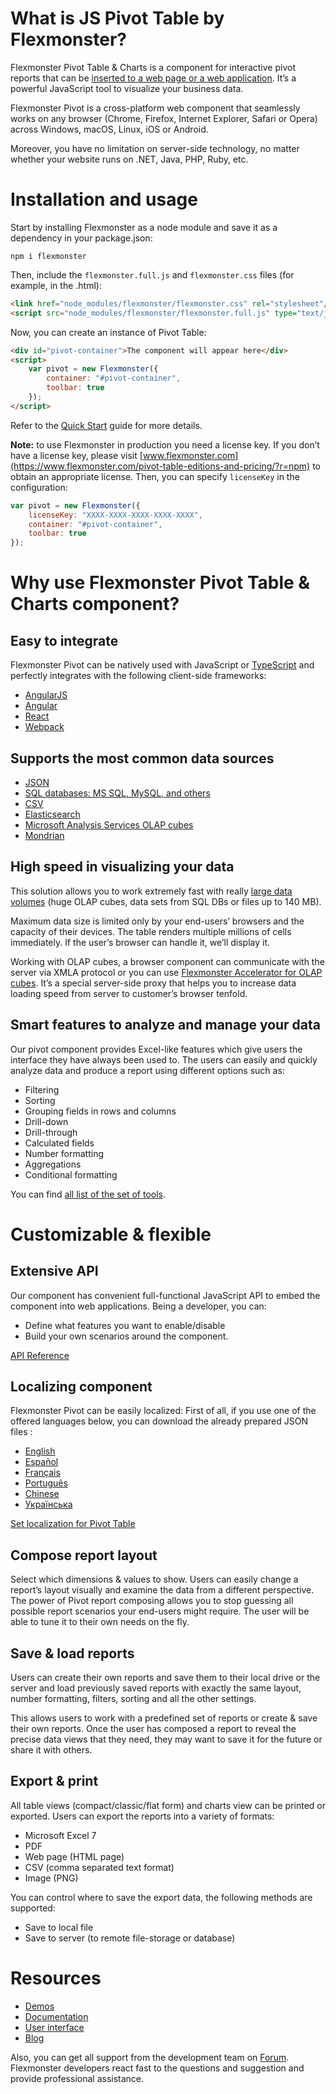 
# What is JS Pivot Table by Flexmonster?

Flexmonster Pivot Table & Charts is a component for interactive pivot reports that can be [inserted to a web page or a web application](https://www.flexmonster.com/demos/pivot-table-js/?r=npm). It’s a powerful JavaScript tool to visualize your business data.

Flexmonster Pivot is a cross-platform web component that seamlessly works on any browser (Chrome, Firefox, Internet Explorer, Safari or Opera) across Windows, macOS, Linux, iOS or Android. 

Moreover, you have no limitation on server-side technology, no matter whether your website runs on .NET, Java, PHP, Ruby, etc.

# Installation and usage
Start by installing Flexmonster as a node module and save it as a dependency in your package.json:
```
npm i flexmonster
```

Then, include the `flexmonster.full.js` and `flexmonster.css` files (for example, in the .html):
```html
<link href="node_modules/flexmonster/flexmonster.css" rel="stylesheet"/>
<script src="node_modules/flexmonster/flexmonster.full.js" type="text/javascript"></script>
```

Now, you can create an instance of Pivot Table:
```html
<div id="pivot-сontainer">The component will appear here</div>
<script>
	var pivot = new Flexmonster({
		container: "#pivot-сontainer",
		toolbar: true
	});
</script>
```
Refer to the [Quick Start](https://www.flexmonster.com/doc/how-to-create-js-pivottable/?r=npm) guide for more details.

**Note:** to use Flexmonster in production you need a license key. If you don’t have a license key, please visit [www.flexmonster.com](https://www.flexmonster.com/pivot-table-editions-and-pricing/?r=npm) to obtain an appropriate license. Then, you can specify `licenseKey` in the configuration:
```js
var pivot = new Flexmonster({
	licenseKey: "XXXX-XXXX-XXXX-XXXX-XXXX",
	container: "#pivot-сontainer",
	toolbar: true
});
```

# Why use Flexmonster Pivot Table & Charts component?

## Easy to integrate

Flexmonster Pivot can be natively used with JavaScript or [TypeScript](https://www.flexmonster.com/doc/integration-with-typescript/?r=npm) and perfectly integrates with the following client-side frameworks: 

- [AngularJS](https://www.flexmonster.com/doc/integration-with-angularjs/?r=npm)
- [Angular](https://www.flexmonster.com/doc/integration-with-angular/?r=npm)
- [React](https://www.flexmonster.com/doc/integration-with-react/?r=npm)
- [Webpack](https://www.flexmonster.com/doc/integration-with-webpack/?r=npm)

## Supports the most common data sources

- [JSON](https://www.flexmonster.com/doc/json-data-source/?r=npm)
- [SQL databases: MS SQL, MySQL, and others](https://www.flexmonster.com/doc/connect-to-relational-database/?r=npm)
- [CSV](https://www.flexmonster.com/doc/csv-data-source/?r=npm)
- [Elasticsearch](https://www.flexmonster.com/doc/connecting-to-elasticsearch/?r=npm)
- [Microsoft Analysis Services OLAP cubes](https://www.flexmonster.com/doc/connecting-to-microsoft-analysis-services/?r=npm)
- [Mondrian](https://www.flexmonster.com/doc/connecting-to-pentaho-mondrian/?r=npm)

## High speed in visualizing your data 

This solution allows you to work extremely fast with really [large data volumes](https://www.flexmonster.com/demos/?r=npm) (huge OLAP cubes, data sets from SQL DBs or files up to 140 MB).

Maximum data size is limited only by your end-users’ browsers and the capacity of their devices. The table renders multiple millions of cells immediately. If the user’s browser can handle it, we’ll display it.

Working with OLAP cubes, a browser component can communicate with the server via XMLA protocol or you can use [Flexmonster Accelerator for OLAP cubes](https://www.flexmonster.com/doc/getting-started-with-accelerator-ssas/?r=npm). It’s a special server-side proxy that helps you to increase data loading speed from server to customer’s browser tenfold.

## Smart features to analyze and manage your data

Our pivot component provides Excel-like features which give users the interface they have always been used to. The users can easily and quickly analyze data and produce a report using different options such as:

- Filtering
- Sorting
- Grouping fields in rows and columns
- Drill-down
- Drill-through
- Calculated fields
- Number formatting
- Aggregations
- Conditional formatting

You can find [all list of the set of tools](https://www.flexmonster.com/user-interface/?r=npm).

# Customizable & flexible
## Extensive API
  
Our component has convenient full-functional JavaScript API to embed the component into web applications. Being a developer, you can:
- Define what features you want to enable/disable
- Build your own scenarios around the component.

[API Reference](https://www.flexmonster.com/api/?r=npm)

## Localizing component
  
Flexmonster Pivot can be easily localized:
First of all, if you use one of the offered languages below, you can download the already prepared JSON files :

- [English](https://github.com/flexmonster/pivot-localizations/blob/master/en.json)
- [Español](https://github.com/flexmonster/pivot-localizations/blob/master/es.json)
- [Français](https://github.com/flexmonster/pivot-localizations/blob/master/fr.json)
- [Português](https://github.com/flexmonster/pivot-localizations/blob/master/pr.json)
- [Chinese](https://github.com/flexmonster/pivot-localizations/blob/master/ch.json)
- [Українська](https://github.com/flexmonster/pivot-localizations/blob/master/ua.json)

[Set localization for Pivot Table](https://www.flexmonster.com/doc/localizing-component/?r=npm)

## Compose report layout
Select which dimensions & values to show.
Users can easily change a report’s layout visually and examine the data from a different perspective. The power of Pivot report composing allows you to stop guessing all possible report scenarios your end-users might require. The user will be able to tune it to their own needs on the fly.

## Save & load reports
Users can create their own reports and save them to their local drive or the server and load previously saved reports with exactly the same layout, number formatting, filters, sorting and all the other settings.

This allows users to work with a predefined set of reports or create & save their own reports. Once the user has composed a report to reveal the precise data views that they need, they may want to save it for the future or share it with others.


## Export & print

All table views (compact/classic/flat form) and charts view can be printed or exported.
Users can export the reports into a variety of formats:

- Microsoft Excel 7
- PDF
- Web page (HTML page)
- CSV (comma separated text format)
- Image (PNG)   

You can control where to save the export data, the following methods are supported:

- Save to local file
- Save to server (to remote file-storage or database)

# Resources
- [Demos](https://www.flexmonster.com/demos/?r=npm)
- [Documentation](https://www.flexmonster.com/doc/?r=npm)
- [User interface](https://www.flexmonster.com/user-interface/?r=npm)
- [Blog](https://www.flexmonster.com/blog/?r=npm)

Also, you can get all support from the development team on [Forum](https://www.flexmonster.com/forum/?r=npm). Flexmonster developers react fast to the questions and suggestion and provide professional assistance.